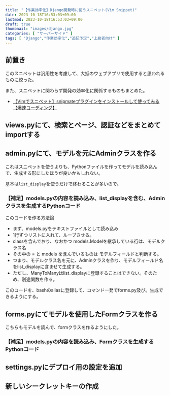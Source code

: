 ```yaml
---
title: "【作業効率化】Django開発時に使うスニペット(Vim Snippet)"
date: 2023-10-18T16:53:03+09:00
lastmod: 2023-10-18T16:53:03+09:00
draft: true
thumbnail: "images/django.jpg"
categories: [ "サーバーサイド" ]
tags: [ "Django","作業効率化","追記予定","上級者向け" ]
---
```



## 前置き

このスニペットは汎用性を考慮して、大抵のウェブアプリで使用すると思われるものに絞った。

また、スニペットに関わらず開発の効率化に関係するものもまとめた。


- [【Vimでスニペット】snipmateプラグインをインストールして使ってみる【爆速コーディング】](/post/vim-snipmate-plugin/)


## views.pyにて、検索とページ、認証などをまとめてimportする




## admin.pyにて、モデルを元にAdminクラスを作る




これはスニペットを使うよりも、Pythonファイルを作ってモデルを読み込んで、生成する形にしたほうが良いかもしれない。

基本は`list_display`を使うだけで終わることが多いので。

### 【補足】models.pyの内容を読み込み、list_displayを含む、Adminクラスを生成するPythonコード


このコードを作る方法論

- まず、models.pyをテキストファイルとして読み込み
- 1行ずつリストに入れて、ループさせる。
- classを含んでおり、なおかつ models.Modelを継承している行は、モデルクラス名
- その中の = と models を含んでいるものは モデルフィールドと判断する。
- つまり、モデルクラス名を元に、Adminクラスを作り、モデルフィールド名をlist_displayに含ませて生成する。
- ただし、ManyToManyはlist_displayに登録することはできない。そのため、別途関数を作る。

このコードを、bashのaliasに登録して、コマンド一発でforms.py及び。生成できるようにする。


## forms.pyにてモデルを使用したFormクラスを作る


こちらもモデルを読んで、formクラスを作るようにした。



### 【補足】models.pyの内容を読み込み、Formクラスを生成するPythonコード




## settings.pyにデプロイ用の設定を追加



## 新しいシークレットキーの作成



